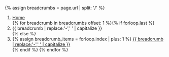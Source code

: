 {% assign breadcrumbs = page.url | split: '/' %}
<nav class="usa-breadcrumb usa-nav-container {{ page.breadclass }}
{% if page.breadwrap == true %} 
  usa-breadcrumb--wrap 
{% endif %}
" 
aria-label="Breadcrumbs,,">
<ol class="usa-breadcrumb__list">
<li class="usa-breadcrumb__list-item {% if page.header %} white-arrow {%else%} m-arrow {%endif%}"> 
<a href="/" class="usa-breadcrumb__link">
<span>Home</span>
</a>
</li>{% for breadcrumb in breadcrumbs offset: 1  %}{% if forloop.last %}
<li class="usa-breadcrumb__list-item current_page" aria-current="page">
<span>{{ breadcrumb | replace:'-',' ' | capitalize }}
</span>
</li>{% else %}
<li class="usa-breadcrumb__list-item">{% assign breadcrumb_items = forloop.index | plus: 1 %}
<a href="{% for breadcrumb in breadcrumbs limit: breadcrumb_items %}{{ breadcrumb | append: '/' }}{% endfor %}" 
class="usa-breadcrumb__link">
  <span>{{ breadcrumb | replace:'-',' ' | capitalize }}</span>
</a>
</li>
{% endif %}
{% endfor %}
</ol>
</nav>